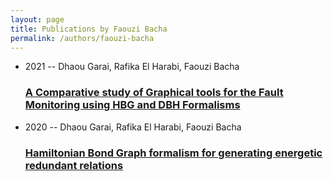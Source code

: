 ```yaml
---
layout: page
title: Publications by Faouzi Bacha
permalink: /authors/faouzi-bacha
---
```


<ul class="post-list">
<li><span class='post-meta'>2021 -- Dhaou Garai, Rafika El Harabi, Faouzi Bacha</span><h3><a class='post-link' href="{{ site.baseurl }}/a-comparative-study-of-graphical-tools-for-the-fault-monitoring-using-hbg-and-dbh-formalisms">A Comparative study of Graphical tools for the Fault Monitoring using HBG and DBH Formalisms</a></h3></li>
<li><span class='post-meta'>2020 -- Dhaou Garai, Rafika El Harabi, Faouzi Bacha</span><h3><a class='post-link' href="{{ site.baseurl }}/hamiltonian-bond-graph-formalism-for-generating-energetic-redundant-relations">Hamiltonian Bond Graph formalism for generating energetic redundant relations</a></h3></li>

</ul>
